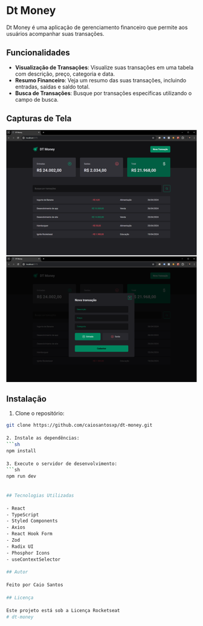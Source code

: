 # Dt Money

Dt Money é uma aplicação de gerenciamento financeiro que permite aos usuários acompanhar suas transações.

## Funcionalidades

- **Visualização de Transações**: Visualize suas transações em uma tabela com descrição, preço, categoria e data.
- **Resumo Financeiro**: Veja um resumo das suas transações, incluindo entradas, saídas e saldo total.
- **Busca de Transações**: Busque por transações específicas utilizando o campo de busca.

## Capturas de Tela

![Resumo Financeiro](public/tela-resumo.png)
![Tela de Transações](public/nova-transaction.png)


## Instalação

1. Clone o repositório:
  ```sh
  git clone https://github.com/caiosantosxp/dt-money.git

2. Instale as dependências:
  ```sh
  npm install

3. Execute o servidor de desenvolvimento:
  ```sh
  npm run dev


## Tecnologias Utilizadas

- React
- TypeScript
- Styled Components
- Axios
- React Hook Form
- Zod
- Radix UI
- Phosphor Icons
- useContextSelector

## Autor

Feito por Caio Santos

## Licença

Este projeto está sob a Licença Rocketseat 
# dt-money
